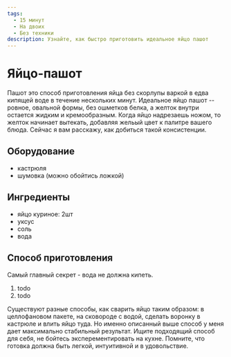 ```yaml
---
tags:
  - 15 минут
  - На двоих
  - Без техники
description: Узнайте, как быстро приготовить идеальное яйцо пашот
---
```

# Яйцо-пашот

Пашот это способ приготовления яйца без скорлупы варкой в едва кипящей воде в течение нескольких минут. Идеальное яйцо пашот -- ровное, овальной формы, без ошметков белка, а желток внутри остается жидким и кремообразным. Когда яйцо надрезаешь ножом, то желток начинает вытекать, добавляя жельый цвет к палитре вашего блюда. Сейчас я вам расскажу, как добиться такой консистенции.

## Оборудование

- кастрюля
- шумовка (можно обойтись ложкой)

## Ингредиенты

- яйцо куриное: 2шт
- уксус
- соль
- вода

## Способ приготовления

Самый главный секрет - вода не должна кипеть.

1. todo
1. todo

Существуют разные способы, как сварить яйцо таким образом: в целлофановом пакете, на сковороде с водой, сделать воронку в кастрюле и влить яйцо туда. Но именно описанный выше способ у меня дает максимально стабильный результат. Ищите подходящий способ для себя, не бойтесь эксперементировать на кухне. Помните, что готовка должна быть легкой, интуитивной и в удовольствие.